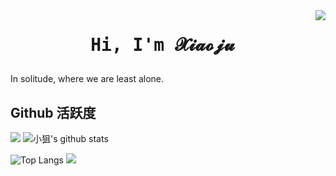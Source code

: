<img align="right" src="https://count.getloli.com/get/@:XiaojuCH?theme=rule34">

# 
<div align="center">
  <h1><pre>Hi, I'm 𝓧𝓲𝓪𝓸𝓳𝓾 </pre></h1>
</div>

In solitude, where we are least alone.

## Github 活跃度

[![](https://activity-graph.herokuapp.com/graph?username=XiaojuCH&theme=dracula)](https://github.com/ashutosh00710/github-readme-activity-graph)
![小狙's github stats](https://github-readme-stats.vercel.app/api?username=XiaojuCH&show_icons=true&theme=vue)

![Top Langs](https://github-readme-stats.vercel.app/api/top-langs/?username=XiaojuCH&langs_count=6)
![](https://github-readme-stats.vercel.app/api/top-langs/?username=XiaojuCH&layout=compact&langs_count=6)
